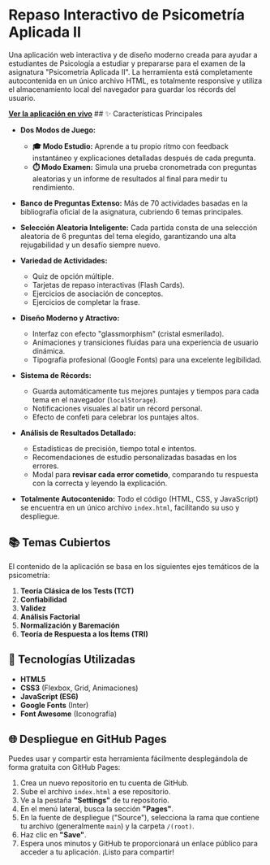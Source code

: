 # Repaso Interactivo de Psicometría Aplicada II

Una aplicación web interactiva y de diseño moderno creada para ayudar a estudiantes de Psicología a estudiar y prepararse para el examen de la asignatura "Psicometría Aplicada II". La herramienta está completamente autocontenida en un único archivo HTML, es totalmente responsive y utiliza el almacenamiento local del navegador para guardar los récords del usuario.

**[Ver la aplicación en vivo](https://emorito.github.io/Psicom_2oParcial025/)** ## ✨ Características Principales

* **Dos Modos de Juego:**
    * **🎓 Modo Estudio:** Aprende a tu propio ritmo con feedback instantáneo y explicaciones detalladas después de cada pregunta.
    * **⏱️ Modo Examen:** Simula una prueba cronometrada con preguntas aleatorias y un informe de resultados al final para medir tu rendimiento.

* **Banco de Preguntas Extenso:** Más de 70 actividades basadas en la bibliografía oficial de la asignatura, cubriendo 6 temas principales.

* **Selección Aleatoria Inteligente:** Cada partida consta de una selección aleatoria de 6 preguntas del tema elegido, garantizando una alta rejugabilidad y un desafío siempre nuevo.

* **Variedad de Actividades:**
    * Quiz de opción múltiple.
    * Tarjetas de repaso interactivas (Flash Cards).
    * Ejercicios de asociación de conceptos.
    * Ejercicios de completar la frase.

* **Diseño Moderno y Atractivo:**
    * Interfaz con efecto "glassmorphism" (cristal esmerilado).
    * Animaciones y transiciones fluidas para una experiencia de usuario dinámica.
    * Tipografía profesional (Google Fonts) para una excelente legibilidad.

* **Sistema de Récords:**
    * Guarda automáticamente tus mejores puntajes y tiempos para cada tema en el navegador (`localStorage`).
    * Notificaciones visuales al batir un récord personal.
    * Efecto de confeti para celebrar los puntajes altos.

* **Análisis de Resultados Detallado:**
    * Estadísticas de precisión, tiempo total e intentos.
    * Recomendaciones de estudio personalizadas basadas en los errores.
    * Modal para **revisar cada error cometido**, comparando tu respuesta con la correcta y leyendo la explicación.

* **Totalmente Autocontenido:** Todo el código (HTML, CSS, y JavaScript) se encuentra en un único archivo `index.html`, facilitando su uso y despliegue.

## 📚 Temas Cubiertos

El contenido de la aplicación se basa en los siguientes ejes temáticos de la psicometría:

1.  **Teoría Clásica de los Tests (TCT)**
2.  **Confiabilidad**
3.  **Validez**
4.  **Análisis Factorial**
5.  **Normalización y Baremación**
6.  **Teoría de Respuesta a los Ítems (TRI)**

## 🚀 Tecnologías Utilizadas

* **HTML5**
* **CSS3** (Flexbox, Grid, Animaciones)
* **JavaScript (ES6)**
* **Google Fonts** (Inter)
* **Font Awesome** (Iconografía)

## 🌐 Despliegue en GitHub Pages

Puedes usar y compartir esta herramienta fácilmente desplegándola de forma gratuita con GitHub Pages:

1.  Crea un nuevo repositorio en tu cuenta de GitHub.
2.  Sube el archivo `index.html` a ese repositorio.
3.  Ve a la pestaña **"Settings"** de tu repositorio.
4.  En el menú lateral, busca la sección **"Pages"**.
5.  En la fuente de despliegue ("Source"), selecciona la rama que contiene tu archivo (generalmente `main`) y la carpeta `/(root)`.
6.  Haz clic en **"Save"**.
7.  Espera unos minutos y GitHub te proporcionará un enlace público para acceder a tu aplicación. ¡Listo para compartir!
